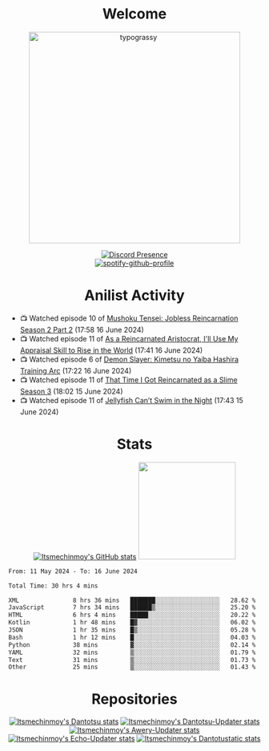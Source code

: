 <div align="center">

# Welcome
<a href="https://github.com/kawarimidoll/typograssy">
    <img alt="typograssy" src="https://typograssy.deno.dev/api?text=%E3%82%88%E3%81%86%E3%81%93%E3%81%9D%E3%81%BF%E3%81%AA%E3%81%95%E3%82%93%20-%20Itsmechinmoy--&&l0=none&l1=82d9d0&l2=027353&l3=038c4c&l4=01402e&bg=none&frame=none&speed=100&comment=" width="421.99">
</a>

[![Discord Presence](https://lanyard.cnrad.dev/api/523539866311720963?theme=dark&bg=Oe1116&animated=false&hideDiscrim=true&borderRadius=30px&hideActivity=whenNotUsed)](https://discord.com/users/523539866311720963)<br>
[![spotify-github-profile](https://spotify-github-profile.vercel.app/api/view?uid=31zczwoe3obxakjgkio7anubhkaq&cover_image=true&theme=novatorem&show_offline=true&background_color=121212&interchange=false&bar_color=53b14f&bar_color=ffffff&bar_color_cover=false)](https://spotify-github-profile.vercel.app/api/view?uid=31zczwoe3obxakjgkio7anubhkaq&redirect=true)
</div>

<div align="center">

# Anilist Activity
</div>
<!-- ANILIST_ACTIVITY:start -->

-   📺 Watched episode 10 of [Mushoku Tensei: Jobless Reincarnation Season 2 Part 2](https://anilist.co/anime/166873) (17:58 16 June 2024)
-   📺 Watched episode 11 of [As a Reincarnated Aristocrat, I'll Use My Appraisal Skill to Rise in the World](https://anilist.co/anime/164702) (17:41 16 June 2024)
-   📺 Watched episode 6 of [Demon Slayer: Kimetsu no Yaiba Hashira Training Arc](https://anilist.co/anime/166240) (17:22 16 June 2024)
-   📺 Watched episode 11 of [That Time I Got Reincarnated as a Slime Season 3](https://anilist.co/anime/156822) (18:02 15 June 2024)
-   📺 Watched episode 11 of [Jellyfish Can’t Swim in the Night](https://anilist.co/anime/163078) (17:43 15 June 2024)

<!-- ANILIST_ACTIVITY:end -->
<div align="center">
    
# Stats
[![Itsmechinmoy's GitHub stats](https://github-readme-stats.vercel.app/api?username=itsmechinmoy&show_icons=true&theme=algolia)](https://github.com/anuraghazra/github-readme-stats)
<img src="https://github-readme-stackoverflow.vercel.app/?userID=25004176&theme=dark" height="194"/>
</div>
<!--START_SECTION:waka-->

```txt
From: 11 May 2024 - To: 16 June 2024

Total Time: 30 hrs 4 mins

XML               8 hrs 36 mins   ███████░░░░░░░░░░░░░░░░░░   28.62 %
JavaScript        7 hrs 34 mins   ██████▒░░░░░░░░░░░░░░░░░░   25.20 %
HTML              6 hrs 4 mins    █████░░░░░░░░░░░░░░░░░░░░   20.22 %
Kotlin            1 hr 48 mins    █▓░░░░░░░░░░░░░░░░░░░░░░░   06.02 %
JSON              1 hr 35 mins    █▒░░░░░░░░░░░░░░░░░░░░░░░   05.28 %
Bash              1 hr 12 mins    █░░░░░░░░░░░░░░░░░░░░░░░░   04.03 %
Python            38 mins         ▓░░░░░░░░░░░░░░░░░░░░░░░░   02.14 %
YAML              32 mins         ▒░░░░░░░░░░░░░░░░░░░░░░░░   01.79 %
Text              31 mins         ▒░░░░░░░░░░░░░░░░░░░░░░░░   01.73 %
Other             25 mins         ▒░░░░░░░░░░░░░░░░░░░░░░░░   01.43 %
```

<!--END_SECTION:waka-->
<div align="center">

# Repositories
[![Itsmechinmoy's Dantotsu stats](https://github-readme-stats.vercel.app/api/pin/?username=itsmechinmoy&repo=dantotsu&show_icons=true&theme=algolia&description_lines_count=1)](https://github.com/itsmechinmoy/dantotsu)
[![Itsmechinmoy's Dantotsu-Updater stats](https://github-readme-stats.vercel.app/api/pin/?username=itsmechinmoy&repo=dantotsu-updater&show_icons=true&theme=algolia&description_lines_count=1)](https://github.com/itsmechinmoy/dantotsu-updater)
[![Itsmechinmoy's Awery-Updater stats](https://github-readme-stats.vercel.app/api/pin/?username=itsmechinmoy&repo=awery-updater&show_icons=true&theme=algolia&description_lines_count=1)](https://github.com/itsmechinmoy/awery-updater)
[![Itsmechinmoy's Echo-Updater stats](https://github-readme-stats.vercel.app/api/pin/?username=itsmechinmoy&repo=echo-updater&show_icons=true&theme=algolia&description_lines_count=1)](https://github.com/itsmechinmoy/echo-updater)
[![Itsmechinmoy's Dantotustatic stats](https://github-readme-stats.vercel.app/api/pin/?username=itsmechinmoy&repo=dantotustatic&show_icons=true&theme=algolia&description_lines_count=1)](https://github.com/itsmechinmoy/dantotustatic)
</div>
